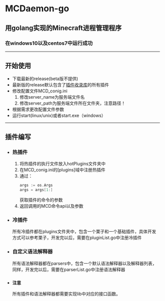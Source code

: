 # MCDaemon-go

## 用golang实现的Minecraft进程管理程序

### 在windows10以及centos7中运行成功
-----
## 开始使用
- 下载最新的release(beta版不提供)
- 最新版的release默认包含了[插件收录库](https://github.com/TISUnion/MCDaemonPlugins-go)的所有插件
- 修改配置文件MCD_conig.ini
  1. 修改server_name为服务端文件名
  2. 修改server_path为服务端文件所在文件夹，注意路径！
- 根据需求更改配置文件参数
- 运行start(linux/unix)或者start.exe（windows）
-----
## 插件编写

- ### 热插件
   1. 将热插件的执行文件放入hotPlugins文件夹中
   2. 在MCD_conig.ini的[plugins]域中注册热插件
   3. 通过：
        ```go
      args := os.Args
      args = args[1:]
        ```
      获取插件的命令的参数
   4. 返回调用的MCD命令api以及参数
- ### 冷插件
   所有冷插件都在plugins文件夹中，包含一个栗子和一个基础插件，具体开发方式可以参考栗子，开发完以后，需要在pluginList.go中注册冷插件
- ### 自定义语法解释器
   所有语法解释器都在parsers中，包含一个默认语法解释器以及解释器列表，同样，开发完以后，需要在parserList.go中注册语法解释器

- ### `注意`
   所有插件和语法解释器都需要实现lib中对应的接口函数。